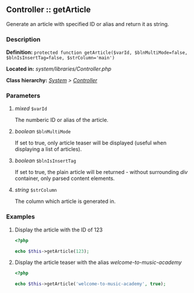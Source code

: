 
Controller :: getArticle
-------------------------------------------

Generate an article with specified ID or alias and return it as string.


### Description ###

**Definition:** `protected function getArticle($varId, $blnMultiMode=false, $blnIsInsertTag=false, $strColumn='main')`

**Located in:** *system/libraries/Controller.php*

**Class hierarchy:** *[System](../System.php) > [Controller](../Controller.php)*


### Parameters ###

1. *mixed* `$varId`

	The numberic ID or alias of the article.

2. *boolean* `$blnMultiMode`

	If set to true, only article teaser will be displayed (useful when displaying a list of articles).

3. *boolean* `$blnIsInsertTag`

	If set to true, the plain article will be returned - without surrounding *div* container, only parsed content elements.

4. *string* `$strColumn`

	The column which article is generated in.


### Examples ###

1. Display the article with the ID of 123

	```php
	<?php

	echo $this->getArticle(123);
	```

2. Display the article teaser with the alias *welcome-to-music-academy*

	```php
	<?php

	echo $this->getArticle('welcome-to-music-academy', true);
	```

